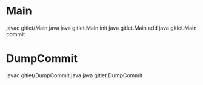 # Main
javac gitlet/Main.java
java gitlet.Main init
java gitlet.Main add <filename>
java gitlet.Main commit <message>

# DumpCommit
javac gitlet/DumpCommit.java
java gitlet.DumpCommit <hash>
